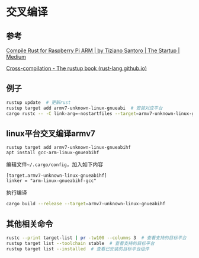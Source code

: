 # 交叉编译

## 参考

[Compile Rust for Raspberry Pi ARM | by Tiziano Santoro | The Startup | Medium](https://medium.com/swlh/compiling-rust-for-raspberry-pi-arm-922b55dbb050)

[Cross-compilation - The rustup book (rust-lang.github.io)](https://rust-lang.github.io/rustup/cross-compilation.html)

## 例子

```bash
rustup update  # 更新rust
rustup target add armv7-unknown-linux-gnueabi  # 安装对应平台
cargo rustc -- -C link-arg=-nostartfiles --target=armv7-unknown-linux-gnueabi  # 编译
```

## linux平台交叉编译armv7

```
rustup target add armv7-unknown-linux-gnueabihf
apt install gcc-arm-linux-gnueabihf
```

编辑文件`~/.cargo/config`，加入如下内容

```config
[target.armv7-unknown-linux-gnueabihf]
linker = "arm-linux-gnueabihf-gcc"
```

执行编译

```bash
cargo build --release --target=armv7-unknown-linux-gnueabihf
```

## 其他相关命令

```bash
rustc --print target-list | pr -tw100 --columns 3  # 查看支持的目标平台
rustup target list --toolchain stable  # 查看支持的目标平台
rustup target list --installed  # 查看已安装的目标平台组件
```